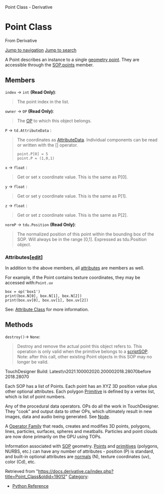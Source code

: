 

Point Class - Derivative

























# Point Class

From Derivative



[Jump to navigation](#mw-head)
[Jump to search](#searchInput)

A Point describes an instance to a single [geometry point](Point.html "Point"). They are accessible through the [SOP.points](SOP_Class.html "SOP Class") member.

  


## Members

`index` → `int` **(Read Only)**:

> The point index in the list.

`owner` → `OP` **(Read Only)**:

> The [OP](OP_Class.html "OP Class") to which this object belongs.

`P` → `td.AttributeData` :

> The coordinates as [AttributeData](AttributeData_Class.html "AttributeData Class"). Individual components can be read or written with the [] operator.
> 
> ```
> point.P[0] = 5
> point.P = (1,0,1)
> 
> ```

`x` → `float` :

> Get or set x coordinate value. This is the same as P[0].

`y` → `float` :

> Get or set y coordinate value. This is the same as P[1].

`z` → `float` :

> Get or set z coordinate value. This is the same as P[2].

`normP` → `tdu.Position` **(Read Only)**:

> The normalized position of this point within the bounding box of the SOP. Will always be in the range [0,1]. Expressed as tdu.Position object.

### Attributes[[edit](https://docs.derivative.ca/index.php?title=Template:SubSection&action=edit&section=T-1 "Edit section: Attributes")]

In addition to the above members, all [attributes](Attribute_Class.html "Attribute Class") are members as well.

For example, if the Point contains texture coordinates, they may be accessed with:`Point.uv`

```
box = op('box1')
print(box.N[0], box.N[1], box.N[2])
print(box.uv[0], box.uv[1], box.uv[2])

```

See: [Attribute Class](Attribute_Class.html "Attribute Class") for more information.

## Methods

`destroy()`→ `None`:

> Destroy and remove the actual point this object refers to. This operation is only valid when the primitive belongs to a [scriptSOP](https://docs.derivative.ca/ScriptSOP_Class "ScriptSOP Class"). Note: after this call, other existing Point objects in this SOP may no longer be valid.

TouchDesigner Build: Latest\n2021.100002020.200002018.28070before 2018.28070

Each SOP has a list of Points. Each point has an XYZ 3D position value plus other optional attributes. Each polygon [Primitive](Primitive.html "Primitive") is defined by a vertex list, which is list of point numbers.


Any of the procedural data operators. OPs do all the work in TouchDesigner. They "cook" and output data to other OPs, which ultimately result in new images, data and audio being generated. See [Node](Node.html "Node").


A [Operator Family](Operator_Family.html "Operator Family") that reads, creates and modifies 3D points, polygons, lines, particles, surfaces, spheres and meatballs. Particles and point clouds are now done primarily on the GPU using TOPs.


Information associated with [SOP](SOP.html "SOP") geometry. [Points](Point.html "Point") and [primitives](Primitive.html "Primitive") (polygons, NURBS, etc.) can have any number of attributes - position (P) is standard, and built-in optional attributes are [normals](Normals.html "Normals") (N), texture coordinates (uv), color (Cd), etc.







Retrieved from "<https://docs.derivative.ca/index.php?title=Point_Class&oldid=19012>"
[Category](Special_Categories.html "Special:Categories"):

* [Python Reference](Category_Python_Reference.html "Category:Python Reference")